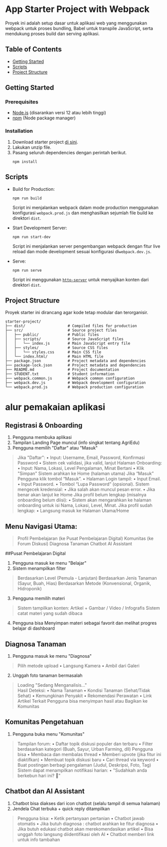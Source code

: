 # App Starter Project with Webpack

Proyek ini adalah setup dasar untuk aplikasi web yang menggunakan webpack untuk proses bundling, Babel untuk transpile JavaScript, serta mendukung proses build dan serving aplikasi.

## Table of Contents

- [Getting Started](#getting-started)
- [Scripts](#scripts)
- [Project Structure](#project-structure)

## Getting Started

### Prerequisites

- [Node.js](https://nodejs.org/) (disarankan versi 12 atau lebih tinggi)
- [npm](https://www.npmjs.com/) (Node package manager)

### Installation

1. Download starter project [di sini](https://raw.githubusercontent.com/dicodingacademy/a219-web-intermediate-labs/099-shared-files/starter-project-with-webpack.zip).
2. Lakukan unzip file.
3. Pasang seluruh dependencies dengan perintah berikut.
   ```shell
   npm install
   ```

## Scripts

- Build for Production:
  ```shell
  npm run build
  ```
  Script ini menjalankan webpack dalam mode production menggunakan konfigurasi `webpack.prod.js` dan menghasilkan sejumlah file build ke direktori `dist`.

- Start Development Server:
  ```shell
  npm run start-dev
  ```
  Script ini menjalankan server pengembangan webpack dengan fitur live reload dan mode development sesuai konfigurasi di`webpack.dev.js`.

- Serve:
  ```shell
  npm run serve
  ```
  Script ini menggunakan [`http-server`](https://www.npmjs.com/package/http-server) untuk menyajikan konten dari direktori `dist`.

## Project Structure

Proyek starter ini dirancang agar kode tetap modular dan terorganisir.

```text
starter-project/
├── dist/                   # Compiled files for production
├── src/                    # Source project files
│   ├── public/             # Public files
│   ├── scripts/            # Source JavaScript files
│   │   └── index.js        # Main JavaScript entry file
│   ├── styles/             # Source CSS files
│   │   └── styles.css      # Main CSS file
│   └── index.html/         # Main HTML file
├── package.json            # Project metadata and dependencies
├── package-lock.json       # Project metadata and dependencies
├── README.md               # Project documentation
├── STUDENT.txt             # Student information
├── webpack.common.js       # Webpack common configuration
├── webpack.dev.js          # Webpack development configuration
└── webpack.prod.js         # Webpack production configuration
```

# alur pemakaian aplikasi
## Registrasi & Onboarding
1. Pengguna membuka aplikasi
2. Tampilan Landing Page muncul (info singkat tentang AgriEdu)
3. Pengguna memilih "Daftar" atau "Masuk"
>	Jika "Daftar":
•	 Input: Username, Email, Password, Konfirmasi Password
•	 Sistem cek validasi, jika valid, lanjut
>	Halaman Onboarding:
•	Input: Nama, Lokasi, Level Pengalaman, Minat Bertani
•	Klik "Simpan"
>	Sistem arahkan ke Home (halaman utama)
>	Jika “Masuk”
>	Pengguna klik tombol “Masuk”.
•	Halaman Login tampil:
•	Input Email.
•	Input Password.
•	Tombol “Lupa Password” (opsional).
>	Sistem mengecek kredensial:
•	Jika salah akan muncul pesan error.
•	Jika benar akan lanjut ke Home
>	Jika profil belum lengkap (misalnya onboarding belum diisi):
•	Sistem akan mengarahkan ke halaman onboarding untuk isi Nama, Lokasi, Level, Minat.
>	Jika profil sudah lengkap:
•	Langsung masuk ke Halaman Utama/Home

## Menu Navigasi Utama:
> Profil
>	Pembelajaran (ke Pusat Pembelajaran Digital)
>	Komunitas (ke Forum Diskusi)
>	Diagnosa Tanaman
>	Chatbot AI Assistant

##Pusat Pembelajaran Digital
1.	Pengguna masuk ke menu "Belajar"
2.	Sistem menampilkan filter
>	Berdasarkan Level (Pemula - Lanjutan)
>	Berdasarkan Jenis Tanaman (Sayur, Buah, Hias)
>	Berdasarkan Metode (Konvensional, Organik, Hidroponik)
3.	Pengguna memilih materi
>	Sistem tampilkan konten: Artikel + Gambar / Video / Infografis
>	Sistem catat materi yang sudah dibaca
4.	Pengguna bisa Menyimpan materi sebagai favorit dan melihat progres belajar di dashboard

## Diagnosa Tanaman
1.	Pengguna masuk ke menu "Diagnosa"
>	Pilih metode upload
•	Langsung Kamera
•	Ambil dari Galeri
2.	Unggah foto tanaman bermasalah
>	Loading "Sedang Menganalisis..."  
>	Hasil Deteksi:
•	Nama Tanaman
•	Kondisi Tanaman (Sehat/Tidak Sehat)
•	Kemungkinan Penyakit
•	Rekomendasi Perawatan
•	Link Artikel Terkait
>	Pengguna bisa menyimpan hasil atau Bagikan ke Komunitas

## Komunitas Pengetahuan
1.	Pengguna buka menu "Komunitas"
>	Tampilan forum:
•	Daftar topik diskusi populer dan terbaru
•	Filter berdasarkan kategori (Buah, Sayur, Urban Farming, dll)
>	Pengguna bisa
•	Membaca dan membalas thread
•	Memberi upvote (jika fitur ini diaktifkan)
•	Membuat topik diskusi baru
•	Cari thread via keyword
•	Buat postingan berbagi pengalaman (Judul, Deskripsi, Foto, Tag)
>	Sistem dapat menampilkan notifikasi harian:
•	"Sudahkah anda berkebun hari ini? 🌱"

## Chatbot dan AI Assistant
1.	Chatbot bisa diakses dari icon chatbot (selalu tampil di semua halaman)
2.	Jendela Chat terbuka + quick reply ditampilkan
>	Pengguna bisa:
•	Ketik pertanyaan pertanian
•	Chatbot jawab otomatis
•	Jika butuh diagnosa : chatbot arahkan ke fitur diagnosa
•	Jika butuh edukasi chatbot akan merekomendasikan artikel
•	Bisa unggah foto langsung diidentifikasi oleh AI
•	Chatbot memberi link untuk info tambahan
